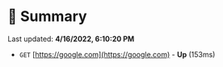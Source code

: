 # 📖 Summary
Last updated: **4/16/2022, 6:10:20 PM**

- `GET` [https://google.com](https://google.com) - **Up** (153ms)

